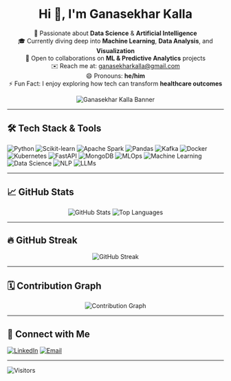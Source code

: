 <h1 align="center">Hi 👋, I'm Ganasekhar Kalla</h1>

<p align="center">
  🚀 Passionate about <strong>Data Science</strong> & <strong>Artificial Intelligence</strong><br>
  🎓 Currently diving deep into <strong>Machine Learning</strong>, <strong>Data Analysis</strong>, and <strong>Visualization</strong><br>
  🤝 Open to collaborations on <strong>ML & Predictive Analytics</strong> projects<br>
  ✉️ Reach me at: <a href="mailto:ganasekharkalla@gmail.com">ganasekharkalla@gmail.com</a><br>
  😄 Pronouns: <strong>he/him</strong><br>
  ⚡ Fun Fact: I enjoy exploring how tech can transform <strong>healthcare outcomes</strong>
</p>

<p align="center">
  <img src="https://github.com/user-attachments/assets/d9015404-380e-40a4-9232-9d1a8b48107f" alt="Ganasekhar Kalla Banner" />
</p>


---

## 🛠️ Tech Stack & Tools

![Python](https://img.shields.io/badge/-Python-3776AB?style=flat&logo=python&logoColor=white)
![Scikit-learn](https://img.shields.io/badge/-Scikit--Learn-F7931E?style=flat&logo=scikit-learn&logoColor=black)
![Apache Spark](https://img.shields.io/badge/-Apache%20Spark-E25A1C?style=flat&logo=apachespark&logoColor=white)
![Pandas](https://img.shields.io/badge/-Pandas-150458?style=flat&logo=pandas)
![Kafka](https://img.shields.io/badge/-Apache%20Kafka-231F20?style=flat&logo=apachekafka)
![Docker](https://img.shields.io/badge/-Docker-2496ED?style=flat&logo=docker&logoColor=white)
![Kubernetes](https://img.shields.io/badge/-Kubernetes-326CE5?style=flat&logo=kubernetes&logoColor=white)
![FastAPI](https://img.shields.io/badge/-FastAPI-009688?style=flat&logo=fastapi&logoColor=white)
![MongoDB](https://img.shields.io/badge/-MongoDB-47A248?style=flat&logo=mongodb&logoColor=white)
![MLOps](https://img.shields.io/badge/-MLOps-0A0A0A?style=flat&logo=mlflow&logoColor=white)
![Machine Learning](https://img.shields.io/badge/-Machine%20Learning-FF6F00?style=flat&logo=google)
![Data Science](https://img.shields.io/badge/-Data%20Science-4B8BBE?style=flat&logo=datascience&logoColor=white)
![NLP](https://img.shields.io/badge/-NLP-8E44AD?style=flat)
![LLMs](https://img.shields.io/badge/-Large%20Language%20Models-0E76A8?style=flat)

---

## 📈 GitHub Stats

<p align="center">
  <img src="https://github-readme-stats.vercel.app/api?username=Ganasekhar-gif&show_icons=true&theme=radical" alt="GitHub Stats" />
  <img src="https://github-readme-stats.vercel.app/api/top-langs/?username=Ganasekhar-gif&layout=compact&theme=radical" alt="Top Languages" />
</p>

---

## 🔥 GitHub Streak

<p align="center">
  <img src="https://github-readme-streak-stats.herokuapp.com/?user=Ganasekhar-gif&theme=radical" alt="GitHub Streak" />
</p>

---

## 🗓️ Contribution Graph

<p align="center">
  <img src="https://github-readme-activity-graph.vercel.app/graph?username=Ganasekhar-gif&theme=dracula" alt="Contribution Graph" />
</p>

---

## 🔗 Connect with Me

[![LinkedIn](https://img.shields.io/badge/-LinkedIn-blue?style=flat&logo=linkedin)](https://www.linkedin.com/in/your-profile)
[![Email](https://img.shields.io/badge/-Email-D14836?style=flat&logo=gmail&logoColor=white)](mailto:ganasekharkalla@gmail.com)

---

![Visitors](https://komarev.com/ghpvc/?username=Ganasekhar-gif&color=brightgreen)
